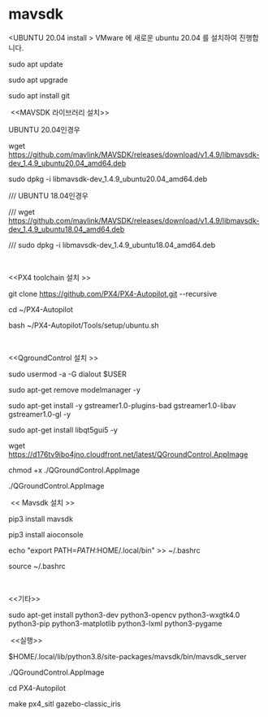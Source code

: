 # mavsdk

<UBUNTU 20.04 install >
VMware 에 새로운 ubuntu 20.04 를 설치하여 진행합니다.

sudo apt update

sudo apt upgrade

sudo apt install git

​​
<<MAVSDK 라이브러리 설치>>

UBUNTU 20.04인경우

wget https://github.com/mavlink/MAVSDK/releases/download/v1.4.9/libmavsdk-dev_1.4.9_ubuntu20.04_amd64.deb

sudo dpkg -i  libmavsdk-dev_1.4.9_ubuntu20.04_amd64.deb

/// UBUNTU 18.04인경우

/// wget https://github.com/mavlink/MAVSDK/releases/download/v1.4.9/libmavsdk-dev_1.4.9_ubuntu18.04_amd64.deb

/// sudo dpkg -i  libmavsdk-dev_1.4.9_ubuntu18.04_amd64.deb

​​

<<PX4 toolchain 설치 >>

git clone https://github.com/PX4/PX4-Autopilot.git --recursive

cd ~/PX4-Autopilot

bash ~/PX4-Autopilot/Tools/setup/ubuntu.sh


​​

<<QgroundControl 설치 >>

sudo usermod -a -G dialout $USER

sudo apt-get remove modelmanager -y

sudo apt-get install -y gstreamer1.0-plugins-bad  gstreamer1.0-libav gstreamer1.0-gl -y

sudo apt-get install libqt5gui5 -y

wget  https://d176tv9ibo4jno.cloudfront.net/latest/QGroundControl.AppImage

chmod +x ./QGroundControl.AppImage

./QGroundControl.AppImage


​​
<< Mavsdk 설치 >>

pip3 install mavsdk

pip3 install aioconsole

echo "export PATH=$PATH:$HOME/.local/bin" >> ~/.bashrc

source ~/.bashrc 

​​

<<기타>>

sudo apt-get install python3-dev python3-opencv python3-wxgtk4.0 python3-pip python3-matplotlib python3-lxml python3-pygame


​​
<<실행>>

$HOME/.local/lib/python3.8/site-packages/mavsdk/bin/mavsdk_server

./QGroundControl.AppImage


cd PX4-Autopilot

make px4_sitl gazebo-classic_iris

